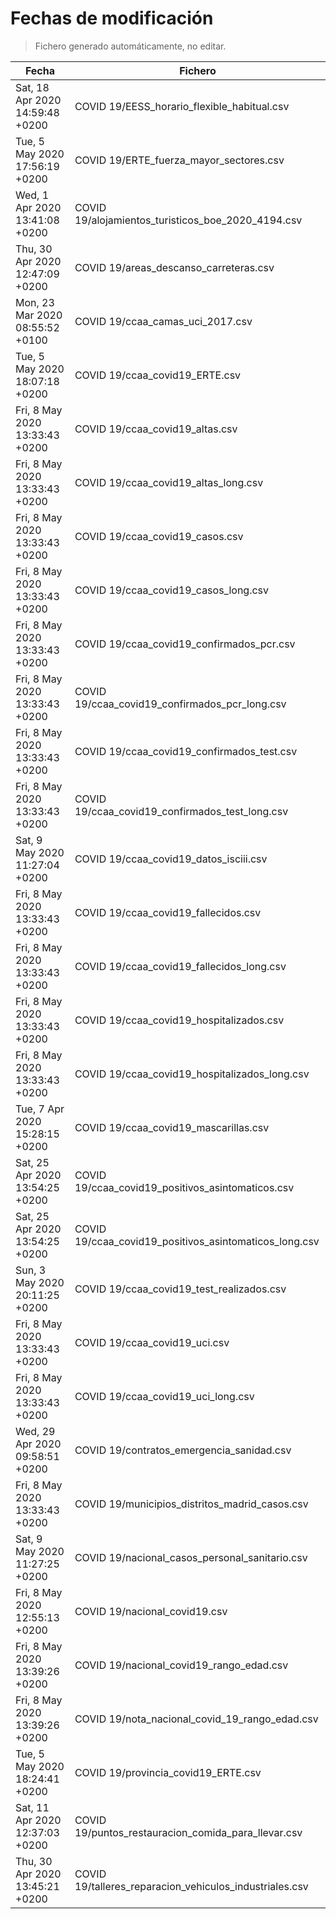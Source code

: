 # Fechas de modificación

> Fichero generado automáticamente, no editar.

| Fecha                           | Fichero                  |
|---------------------------------|--------------------------|
| Sat, 18 Apr 2020 14:59:48 +0200  | COVID 19/EESS_horario_flexible_habitual.csv |
| Tue, 5 May 2020 17:56:19 +0200  | COVID 19/ERTE_fuerza_mayor_sectores.csv |
| Wed, 1 Apr 2020 13:41:08 +0200  | COVID 19/alojamientos_turisticos_boe_2020_4194.csv |
| Thu, 30 Apr 2020 12:47:09 +0200  | COVID 19/areas_descanso_carreteras.csv |
| Mon, 23 Mar 2020 08:55:52 +0100  | COVID 19/ccaa_camas_uci_2017.csv |
| Tue, 5 May 2020 18:07:18 +0200  | COVID 19/ccaa_covid19_ERTE.csv |
| Fri, 8 May 2020 13:33:43 +0200  | COVID 19/ccaa_covid19_altas.csv |
| Fri, 8 May 2020 13:33:43 +0200  | COVID 19/ccaa_covid19_altas_long.csv |
| Fri, 8 May 2020 13:33:43 +0200  | COVID 19/ccaa_covid19_casos.csv |
| Fri, 8 May 2020 13:33:43 +0200  | COVID 19/ccaa_covid19_casos_long.csv |
| Fri, 8 May 2020 13:33:43 +0200  | COVID 19/ccaa_covid19_confirmados_pcr.csv |
| Fri, 8 May 2020 13:33:43 +0200  | COVID 19/ccaa_covid19_confirmados_pcr_long.csv |
| Fri, 8 May 2020 13:33:43 +0200  | COVID 19/ccaa_covid19_confirmados_test.csv |
| Fri, 8 May 2020 13:33:43 +0200  | COVID 19/ccaa_covid19_confirmados_test_long.csv |
| Sat, 9 May 2020 11:27:04 +0200  | COVID 19/ccaa_covid19_datos_isciii.csv |
| Fri, 8 May 2020 13:33:43 +0200  | COVID 19/ccaa_covid19_fallecidos.csv |
| Fri, 8 May 2020 13:33:43 +0200  | COVID 19/ccaa_covid19_fallecidos_long.csv |
| Fri, 8 May 2020 13:33:43 +0200  | COVID 19/ccaa_covid19_hospitalizados.csv |
| Fri, 8 May 2020 13:33:43 +0200  | COVID 19/ccaa_covid19_hospitalizados_long.csv |
| Tue, 7 Apr 2020 15:28:15 +0200  | COVID 19/ccaa_covid19_mascarillas.csv |
| Sat, 25 Apr 2020 13:54:25 +0200  | COVID 19/ccaa_covid19_positivos_asintomaticos.csv |
| Sat, 25 Apr 2020 13:54:25 +0200  | COVID 19/ccaa_covid19_positivos_asintomaticos_long.csv |
| Sun, 3 May 2020 20:11:25 +0200  | COVID 19/ccaa_covid19_test_realizados.csv |
| Fri, 8 May 2020 13:33:43 +0200  | COVID 19/ccaa_covid19_uci.csv |
| Fri, 8 May 2020 13:33:43 +0200  | COVID 19/ccaa_covid19_uci_long.csv |
| Wed, 29 Apr 2020 09:58:51 +0200  | COVID 19/contratos_emergencia_sanidad.csv |
| Fri, 8 May 2020 13:33:43 +0200  | COVID 19/municipios_distritos_madrid_casos.csv |
| Sat, 9 May 2020 11:27:25 +0200  | COVID 19/nacional_casos_personal_sanitario.csv |
| Fri, 8 May 2020 12:55:13 +0200  | COVID 19/nacional_covid19.csv |
| Fri, 8 May 2020 13:39:26 +0200  | COVID 19/nacional_covid19_rango_edad.csv |
| Fri, 8 May 2020 13:39:26 +0200  | COVID 19/nota_nacional_covid_19_rango_edad.csv |
| Tue, 5 May 2020 18:24:41 +0200  | COVID 19/provincia_covid19_ERTE.csv |
| Sat, 11 Apr 2020 12:37:03 +0200  | COVID 19/puntos_restauracion_comida_para_llevar.csv |
| Thu, 30 Apr 2020 13:45:21 +0200  | COVID 19/talleres_reparacion_vehiculos_industriales.csv |
